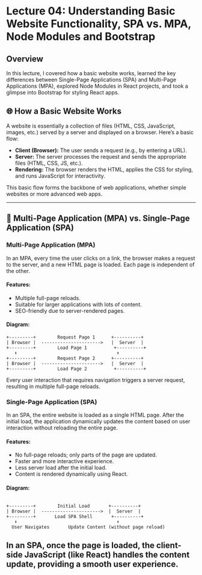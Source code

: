 # Lecture 04: Understanding Basic Website Functionality, SPA vs. MPA, Node Modules and Bootstrap

## Overview

In this lecture, I covered how a basic website works, learned the key differences between Single-Page Applications (SPA) and Multi-Page Applications (MPA), explored Node Modules in React projects, and took a glimpse into Bootstrap for styling React apps.

## 🌐 How a Basic Website Works

A website is essentially a collection of files (HTML, CSS, JavaScript, images, etc.) served by a server and displayed on a browser. Here’s a basic flow:

- **Client (Browser):** The user sends a request (e.g., by entering a URL).
- **Server:** The server processes the request and sends the appropriate files (HTML, CSS, JS, etc.).
- **Rendering:** The browser renders the HTML, applies the CSS for styling, and runs JavaScript for interactivity.
  
This basic flow forms the backbone of web applications, whether simple websites or more advanced web apps.

---

## 🔄 Multi-Page Application (MPA) vs. Single-Page Application (SPA)

### Multi-Page Application (MPA)

In an MPA, every time the user clicks on a link, the browser makes a request to the server, and a new HTML page is loaded. Each page is independent of the other.

#### Features:

- Multiple full-page reloads.
- Suitable for larger applications with lots of content.
- SEO-friendly due to server-rendered pages.

#### Diagram:

```
+---------+        Request Page 1      +----------+
| Browser |  ---------------------->   |  Server  |
+---------+        Load Page 1          +----------+
   ⬇                                     ⬆
+---------+        Request Page 2      +----------+
| Browser |  ---------------------->   |  Server  |
+---------+        Load Page 2          +----------+
```

Every user interaction that requires navigation triggers a server request, resulting in multiple full-page reloads.

### Single-Page Application (SPA)

In an SPA, the entire website is loaded as a single HTML page. After the initial load, the application dynamically updates the content based on user interaction without reloading the entire page.

#### Features:

- No full-page reloads; only parts of the page are updated.
- Faster and more interactive experience.
- Less server load after the initial load.
- Content is rendered dynamically using React.

#### Diagram:
```

+---------+        Initial Load       +----------+
| Browser |  ---------------------->  |  Server  |
+---------+       Load SPA Shell       +----------+
   ⬇                                     ⬆
  User Navigates       Update Content (without page reload)
```

In an SPA, once the page is loaded, the client-side JavaScript (like React) handles the content update, providing a smooth user experience.
---
